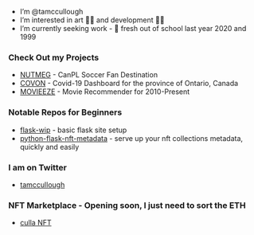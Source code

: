 - I’m @tamccullough
- I’m interested in art 🧑‍🎨 and development 🧑‍💻
- I’m currently seeking work - 🌱 fresh out of school last year 2020 and 1999
### Check Out my Projects
- [NUTMEG](https://canpl.herokuapp.com/) - CanPL Soccer Fan Destination 
- [COVON](https://culla.herokuapp.com/covid) - Covid-19 Dashboard for the province of Ontario, Canada
- [MOVIEEZE](https://culla.herokuapp.com/movieeze) - Movie Recommender for 2010-Present

### Notable Repos for Beginners
- [flask-wip](https://github.com/tamccullough/flask-wip) - basic flask site setup
- [python-flask-nft-metadata](https://github.com/tamccullough/python-flask-nft-metadata) - serve up your nft collections metadata, quickly and easily

### I am on Twitter
- [tamccullough](https://twitter.com/tamccullough)
### NFT Marketplace - Opening soon, I just need to sort the ETH
- [culla NFT](https://opensea.io/accounts/culla)

<!---
I love this ✨ special ✨ repository!
--->
